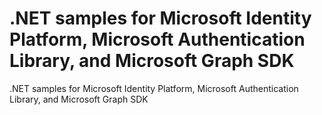 # .NET samples for Microsoft Identity Platform, Microsoft Authentication Library, and Microsoft Graph SDK

.NET samples for Microsoft Identity Platform, Microsoft Authentication Library, and Microsoft Graph SDK
